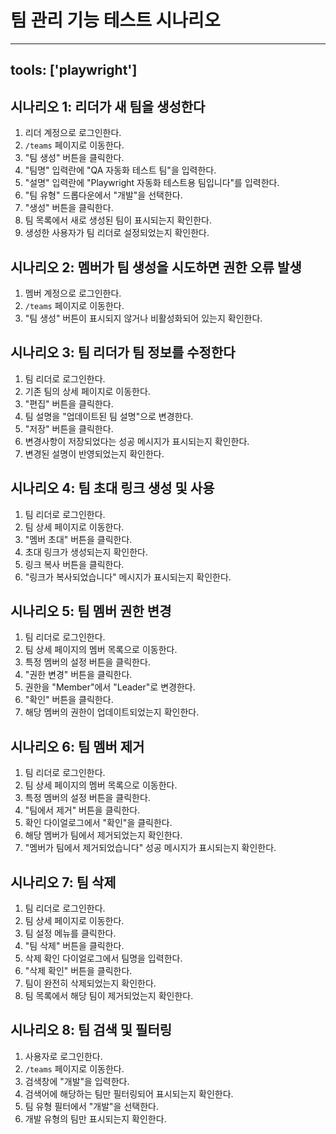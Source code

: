 # 팀 관리 기능 테스트 시나리오

---
tools: ['playwright']
---

## 시나리오 1: 리더가 새 팀을 생성한다

1. 리더 계정으로 로그인한다.
2. `/teams` 페이지로 이동한다.
3. "팀 생성" 버튼을 클릭한다.
4. "팀명" 입력란에 "QA 자동화 테스트 팀"을 입력한다.
5. "설명" 입력란에 "Playwright 자동화 테스트용 팀입니다"를 입력한다.
6. "팀 유형" 드롭다운에서 "개발"을 선택한다.
7. "생성" 버튼을 클릭한다.
8. 팀 목록에서 새로 생성된 팀이 표시되는지 확인한다.
9. 생성한 사용자가 팀 리더로 설정되었는지 확인한다.

## 시나리오 2: 멤버가 팀 생성을 시도하면 권한 오류 발생

1. 멤버 계정으로 로그인한다.
2. `/teams` 페이지로 이동한다.
3. "팀 생성" 버튼이 표시되지 않거나 비활성화되어 있는지 확인한다.

## 시나리오 3: 팀 리더가 팀 정보를 수정한다

1. 팀 리더로 로그인한다.
2. 기존 팀의 상세 페이지로 이동한다.
3. "편집" 버튼을 클릭한다.
4. 팀 설명을 "업데이트된 팀 설명"으로 변경한다.
5. "저장" 버튼을 클릭한다.
6. 변경사항이 저장되었다는 성공 메시지가 표시되는지 확인한다.
7. 변경된 설명이 반영되었는지 확인한다.

## 시나리오 4: 팀 초대 링크 생성 및 사용

1. 팀 리더로 로그인한다.
2. 팀 상세 페이지로 이동한다.
3. "멤버 초대" 버튼을 클릭한다.
4. 초대 링크가 생성되는지 확인한다.
5. 링크 복사 버튼을 클릭한다.
6. "링크가 복사되었습니다" 메시지가 표시되는지 확인한다.

## 시나리오 5: 팀 멤버 권한 변경

1. 팀 리더로 로그인한다.
2. 팀 상세 페이지의 멤버 목록으로 이동한다.
3. 특정 멤버의 설정 버튼을 클릭한다.
4. "권한 변경" 버튼을 클릭한다.
5. 권한을 "Member"에서 "Leader"로 변경한다.
6. "확인" 버튼을 클릭한다.
7. 해당 멤버의 권한이 업데이트되었는지 확인한다.

## 시나리오 6: 팀 멤버 제거

1. 팀 리더로 로그인한다.
2. 팀 상세 페이지의 멤버 목록으로 이동한다.
3. 특정 멤버의 설정 버튼을 클릭한다.
4. "팀에서 제거" 버튼을 클릭한다.
5. 확인 다이얼로그에서 "확인"을 클릭한다.
6. 해당 멤버가 팀에서 제거되었는지 확인한다.
7. "멤버가 팀에서 제거되었습니다" 성공 메시지가 표시되는지 확인한다.

## 시나리오 7: 팀 삭제

1. 팀 리더로 로그인한다.
2. 팀 상세 페이지로 이동한다.
3. 팀 설정 메뉴를 클릭한다.
4. "팀 삭제" 버튼을 클릭한다.
5. 삭제 확인 다이얼로그에서 팀명을 입력한다.
6. "삭제 확인" 버튼을 클릭한다.
7. 팀이 완전히 삭제되었는지 확인한다.
8. 팀 목록에서 해당 팀이 제거되었는지 확인한다.

## 시나리오 8: 팀 검색 및 필터링

1. 사용자로 로그인한다.
2. `/teams` 페이지로 이동한다.
3. 검색창에 "개발"을 입력한다.
4. 검색어에 해당하는 팀만 필터링되어 표시되는지 확인한다.
5. 팀 유형 필터에서 "개발"을 선택한다.
6. 개발 유형의 팀만 표시되는지 확인한다.